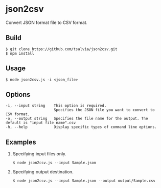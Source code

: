# json2csv

Convert JSON format file to CSV format.

## Build 

```
$ git clone https://github.com/tsalvia/json2csv.git
$ npm install
```

## Usage

```
$ node json2csv.js -i <json_file>
```

## Options

```
-i, --input string    This option is required.
                      Specifies the JSON file you want to convert to CSV format.
-o, --output string   Specifies the file name for the output. The default is "input file name".csv
-h, --help            Display specific types of command line options.
```

## Examples

1. Specifying input files only.
   ```
   $ node json2csv.js --input Sample.json
   ```

1. Specifying output destination.
   ```
   $ node json2csv.js --input Sample.json --output output/Sample.csv
   ```